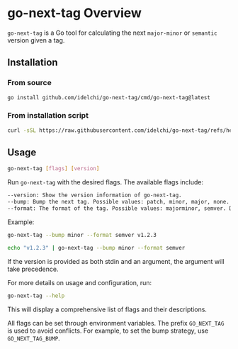# go-next-tag Overview

`go-next-tag` is a Go tool for calculating the next `major-minor` or `semantic` version given a tag.

## Installation

### From source

```sh
go install github.com/idelchi/go-next-tag/cmd/go-next-tag@latest
```

### From installation script

```sh
curl -sSL https://raw.githubusercontent.com/idelchi/go-next-tag/refs/heads/main/install.sh | sh -s -- -d ~/.local/bin
```

## Usage

```sh
go-next-tag [flags] [version]
```

Run `go-next-tag` with the desired flags. The available flags include:

```sh
--version: Show the version information of go-next-tag.
--bump: Bump the next tag. Possible values: patch, minor, major, none. Default is 'patch'.
--format: The format of the tag. Possible values: majorminor, semver. Default is 'majorminor'.
```

Example:

```sh
go-next-tag --bump minor --format semver v1.2.3
```

```sh
echo "v1.2.3" | go-next-tag --bump minor --format semver
```

If the version is provided as both stdin and an argument, the argument will take precedence.

For more details on usage and configuration, run:

```sh
go-next-tag --help
```

This will display a comprehensive list of flags and their descriptions.

All flags can be set through environment variables. The prefix `GO_NEXT_TAG` is used to avoid conflicts.
For example, to set the bump strategy, use `GO_NEXT_TAG_BUMP`.
